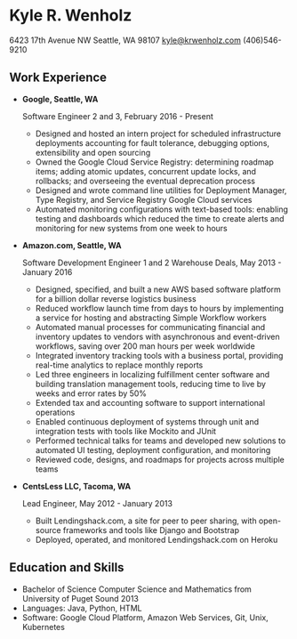 Kyle R. Wenholz
===============

6423 17th Avenue NW
Seattle, WA 98107
kyle@krwenholz.com
(406)546-9210

Work Experience
---------------

*   **Google, Seattle, WA**

    Software Engineer 2 and 3, February 2016 - Present

    - Designed and hosted an intern project for scheduled infrastructure
    deployments accounting for fault tolerance, debugging options,
    extensibility and open sourcing
    - Owned the Google Cloud Service Registry: determining roadmap items;
    adding atomic updates, concurrent update locks, and rollbacks; and
    overseeing the eventual deprecation process
    - Designed and wrote command line utilities for Deployment Manager,
    Type Registry, and Service Registry Google Cloud services
    - Automated monitoring configurations with text-based tools: enabling testing
    and dashboards which reduced the time to create alerts and monitoring
    for new systems from one week to hours

*   **Amazon.com, Seattle, WA**

    Software Development Engineer 1 and 2 Warehouse Deals, May 2013 - January 2016

    - Designed, specified, and built a new AWS based software platform for
    a billion dollar reverse logistics business
    - Reduced workflow launch time from days to hours by implementing a
    service for hosting and abstracting Simple Workflow workers
    - Automated manual processes for communicating financial and inventory
    updates to vendors with asynchronous and event-driven workflows, saving
    over 200 man hours per week worldwide
    - Integrated inventory tracking tools with a business portal, providing
    real-time analytics to replace monthly reports
    - Led three engineers in localizing fulfillment center software and
    building translation management tools, reducing time to live by weeks
    and error rates by 50%
    - Extended tax and accounting software to support international operations
    - Enabled continuous deployment of systems through unit and integration
    tests with tools like Mockito and JUnit
    - Performed technical talks for teams and developed new solutions to
    automated UI testing, deployment configuration, and monitoring
    - Reviewed code, designs, and roadmaps for projects across multiple teams

*   **CentsLess LLC, Tacoma, WA**

    Lead Engineer, May 2012 - January 2013
    - Built Lendingshack.com, a site for peer to peer sharing, with 
    open-source frameworks and tools like Django and Bootstrap
    - Deployed, operated, and monitored Lendingshack.com on Heroku

Education and Skills
------

*   Bachelor of Science Computer Science and Mathematics from University of
    Puget Sound 2013
*   Languages: Java, Python, HTML
*   Software: Google Cloud Platform, Amazon Web Services, Git, Unix, Kubernetes
